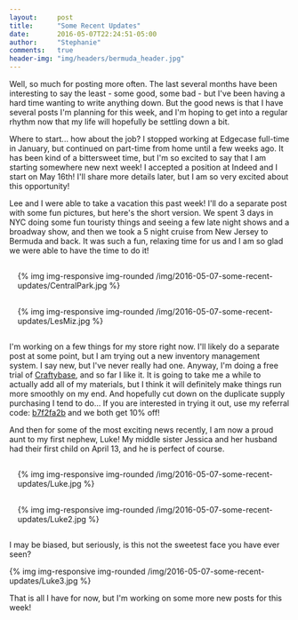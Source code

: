 ```yaml
---
layout:     post
title:      "Some Recent Updates"
date:       2016-05-07T22:24:51-05:00
author:     "Stephanie"
comments:   true
header-img: "img/headers/bermuda_header.jpg"
---
```


Well, so much for posting more often. The last several months have been interesting to say the least - some good, some bad - but I've been having a hard time wanting to write anything down. But the good news is that I have several posts I'm planning for this week, and I'm hoping to get into a regular rhythm now that my life will hopefully be settling down a bit.

Where to start... how about the job? I stopped working at Edgecase full-time in January, but continued on part-time from home until a few weeks ago. It has been kind of a bittersweet time, but I'm so excited to say that I am starting somewhere new next week! I accepted a position at Indeed and I start on May 16th! I'll share more details later, but I am so very excited about this opportunity!

Lee and I were able to take a vacation this past week! I'll do a separate post with some fun pictures, but here's the short version. We spent 3 days in NYC doing some fun touristy things and seeing a few late night shows and a broadway show, and then we took a 5 night cruise from New Jersey to Bermuda and back. It was such a fun, relaxing time for us and I am so glad we were able to have the time to do it!

<div class="row">
  <div class="col-sm-6" style="padding: 15px;">{% img img-responsive img-rounded /img/2016-05-07-some-recent-updates/CentralPark.jpg %}</div>
  <div class="col-sm-6" style="padding: 15px;">{% img img-responsive img-rounded /img/2016-05-07-some-recent-updates/LesMiz.jpg %}</div>
</div>

I'm working on a few things for my store right now. I'll likely do a separate post at some point, but I am trying out a new inventory management system. I say new, but I've never really had one. Anyway, I'm doing a free trial of [Craftybase](https://craftybase.com/), and so far I like it. It is going to take me a while to actually add all of my materials, but I think it will definitely make things run more smoothly on my end. And hopefully cut down on the duplicate supply purchasing I tend to do... If you are interested in trying it out, use my referral code: [b7f2fa2b](https://craftybase.com/ref/b7f2fa2b) and we both get 10% off!

And then for some of the most exciting news recently, I am now a proud aunt to my first nephew, Luke! My middle sister Jessica and her husband had their first child on April 13, and he is perfect of course.

<div class="row">
  <div class="col-sm-6" style="padding: 15px;">{% img img-responsive img-rounded /img/2016-05-07-some-recent-updates/Luke.jpg %}</div>
  <div class="col-sm-6" style="padding: 15px;">{% img img-responsive img-rounded /img/2016-05-07-some-recent-updates/Luke2.jpg %}</div>
</div>

I may be biased, but seriously, is this not the sweetest face you have ever seen?

{% img img-responsive img-rounded /img/2016-05-07-some-recent-updates/Luke3.jpg %}

That is all I have for now, but I'm working on some more new posts for this week!
